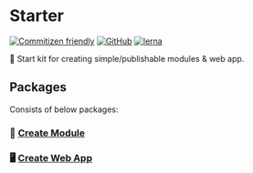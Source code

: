# Starter

[![Commitizen friendly](https://img.shields.io/badge/commitizen-friendly-brightgreen.svg)](http://commitizen.github.io/cz-cli/)
[![GitHub](https://img.shields.io/github/license/medly/medly-components)](https://github.com/medly/medly-components/blob/master/LICENSE)
[![lerna](https://img.shields.io/badge/maintained%20with-lerna-cc00ff.svg)](https://lerna.js.org/)

🚀 Start kit for creating simple/publishable modules & web app.

## Packages

Consists of below packages:

### 🧩 [Create Module](https://github.com/medly/starter/tree/master/packages/module)

### 🖥️ [Create Web App](https://github.com/medly/starter/tree/master/packages/app)
